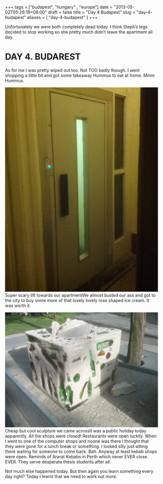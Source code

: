+++
tags = ["budapest", "hungary" , "europe"]
date = "2013-05-02T05:26:18+08:00"
draft = false
title = "Day 4 Budapest"
slug = "day-4-budapest"
aliases = [
	"day-4-budapest"
]
+++

Unfortunately we were both completely dead today. I think Steph’s legs decided to stop working so she pretty much didn’t leave the apartment all day.


# DAY 4. BUDAREST

As for me I was pretty wiped out too. Not TOO badly though. I went shopping a little bit and got some takeaway Hummus to eat at home. Mmm Hummus.


![Super scary lift towards our apartment](/images/2013/05/img_20130502_011903.jpg)Super scary lift towards our apartmentWe almost busted our ass and got to the city to buy some more of that lovely lovely rose shaped ice cream. It was worth it.


![Cheap but cool sculpture](/images/2013/05/img_20130501_172841.jpg)Cheap but cool sculpture we came acrossIt was a public holiday today apparently. All the shops were closed! Restaurants were open luckily. When I went to one of the computer shops and noone was there I thought that they were gone for a lunch break or something. I looked silly just sitting there waiting for someone to come back. Bah. Anyway at least kebab shops were open. Reminds of Ararat Kebabs in Perth which never EVER close. EVER. They serve desperate thesis students after all.

Not much else happened today. But then again you learn something every day right? Today I learnt that we need to work out more.


